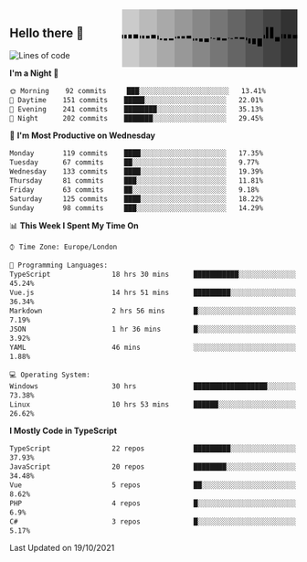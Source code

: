 <img width="307" align="right" src="https://raw.githubusercontent.com/SubZtep/SubZtep/master/assets/eq1.gif"/>

## Hello there 👋

<!--START_SECTION:waka-->
![Lines of code](https://img.shields.io/badge/From%20Hello%20World%20I%27ve%20Written-1.5%20million%20lines%20of%20code-blue)

**I'm a Night 🦉** 

```text
🌞 Morning    92 commits     ███░░░░░░░░░░░░░░░░░░░░░░   13.41% 
🌆 Daytime    151 commits    █████░░░░░░░░░░░░░░░░░░░░   22.01% 
🌃 Evening    241 commits    ████████░░░░░░░░░░░░░░░░░   35.13% 
🌙 Night      202 commits    ███████░░░░░░░░░░░░░░░░░░   29.45%

```
📅 **I'm Most Productive on Wednesday** 

```text
Monday       119 commits    ████░░░░░░░░░░░░░░░░░░░░░   17.35% 
Tuesday      67 commits     ██░░░░░░░░░░░░░░░░░░░░░░░   9.77% 
Wednesday    133 commits    ████░░░░░░░░░░░░░░░░░░░░░   19.39% 
Thursday     81 commits     ███░░░░░░░░░░░░░░░░░░░░░░   11.81% 
Friday       63 commits     ██░░░░░░░░░░░░░░░░░░░░░░░   9.18% 
Saturday     125 commits    ████░░░░░░░░░░░░░░░░░░░░░   18.22% 
Sunday       98 commits     ███░░░░░░░░░░░░░░░░░░░░░░   14.29%

```


📊 **This Week I Spent My Time On** 

```text
⌚︎ Time Zone: Europe/London

💬 Programming Languages: 
TypeScript               18 hrs 30 mins      ███████████░░░░░░░░░░░░░░   45.24% 
Vue.js                   14 hrs 51 mins      █████████░░░░░░░░░░░░░░░░   36.34% 
Markdown                 2 hrs 56 mins       █░░░░░░░░░░░░░░░░░░░░░░░░   7.19% 
JSON                     1 hr 36 mins        █░░░░░░░░░░░░░░░░░░░░░░░░   3.92% 
YAML                     46 mins             ░░░░░░░░░░░░░░░░░░░░░░░░░   1.88%

💻 Operating System: 
Windows                  30 hrs              ██████████████████░░░░░░░   73.38% 
Linux                    10 hrs 53 mins      ██████░░░░░░░░░░░░░░░░░░░   26.62%

```

**I Mostly Code in TypeScript** 

```text
TypeScript               22 repos            █████████░░░░░░░░░░░░░░░░   37.93% 
JavaScript               20 repos            ████████░░░░░░░░░░░░░░░░░   34.48% 
Vue                      5 repos             ██░░░░░░░░░░░░░░░░░░░░░░░   8.62% 
PHP                      4 repos             █░░░░░░░░░░░░░░░░░░░░░░░░   6.9% 
C#                       3 repos             █░░░░░░░░░░░░░░░░░░░░░░░░   5.17%

```



 Last Updated on 19/10/2021
<!--END_SECTION:waka-->
